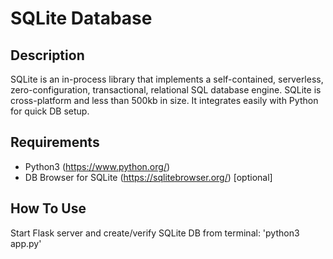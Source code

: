# SQLite Database

## Description

SQLite is an in-process library that implements a self-contained, serverless, zero-configuration, transactional, relational SQL database engine.
SQLite is cross-platform and less than 500kb in size. It integrates easily with Python for quick DB setup.

## Requirements

- Python3 (https://www.python.org/)
- DB Browser for SQLite (https://sqlitebrowser.org/) [optional]

## How To Use

Start Flask server and create/verify SQLite DB from terminal: 'python3 app.py'
